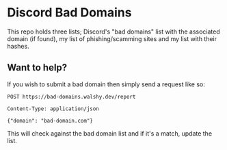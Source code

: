 # Discord Bad Domains

This repo holds three lists; Discord's "bad domains" list with the associated domain (if found), my list of phishing/scamming sites and my list with their hashes.

## Want to help?
If you wish to submit a bad domain then simply send a request like so:
```
POST https://bad-domains.walshy.dev/report

Content-Type: application/json

{"domain": "bad-domain.com"}
```

This will check against the bad domain list and if it's a match, update the list.